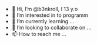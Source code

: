 - 👋 Hi, I’m @b3nkroll, I 13 y.o
- 👀 I’m interested in to programm
- 🌱 I’m currently learning ...
- 💞️ I’m looking to collaborate on ...
- 📫 How to reach me ...

<!---
b3nkroll/b3nkroll is a ✨ special ✨ repository because its `README.md` (this file) appears on your GitHub profile.
You can click the Preview link to take a look at your changes.
--->
